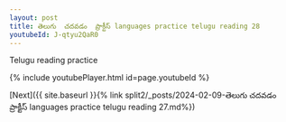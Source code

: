 ```yaml
---
layout: post
title: తెలుగు  చదవడం  ప్రాక్టీస్ languages practice telugu reading 28
youtubeId: J-qtyu2QaR0
---
```

 
 
Telugu reading practice
 
 
 
 
 


{% include youtubePlayer.html id=page.youtubeId %}
 
[Next]({{ site.baseurl }}{% link  split2/_posts/2024-02-09-తెలుగు  చదవడం  ప్రాక్టీస్ languages practice telugu reading 27.md%})
 
